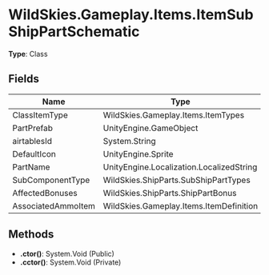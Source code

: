 ﻿# WildSkies.Gameplay.Items.ItemSubShipPartSchematic

**Type**: Class

## Fields

| Name | Type | Access |
|------|------|--------|
| ClassItemType | WildSkies.Gameplay.Items.ItemTypes | Public |
| PartPrefab | UnityEngine.GameObject | Public |
| airtablesId | System.String | Public |
| DefaultIcon | UnityEngine.Sprite | Public |
| PartName | UnityEngine.Localization.LocalizedString | Public |
| SubComponentType | WildSkies.ShipParts.SubShipPartTypes | Public |
| AffectedBonuses | WildSkies.ShipParts.ShipPartBonus | Public |
| AssociatedAmmoItem | WildSkies.Gameplay.Items.ItemDefinition | Public |

## Methods

- **.ctor()**: System.Void (Public)
- **.cctor()**: System.Void (Private)

